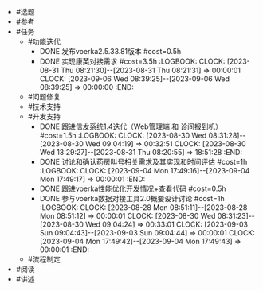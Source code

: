 - #选题
- #参考
- #任务
	- #功能迭代
		- DONE 发布voerka2.5.33.81版本 #cost=0.5h
		- DONE 实现康英对接需求 #cost=3.5h
		  :LOGBOOK:
		  CLOCK: [2023-08-31 Thu 08:21:30]--[2023-08-31 Thu 08:21:31] =>  00:00:01
		  CLOCK: [2023-09-06 Wed 08:39:25]--[2023-09-06 Wed 08:39:25] =>  00:00:00
		  :END:
	- #问题修复
	- #技术支持
	- #开发支持
		- DONE 跟进信发系统1.4迭代（Web管理端 和 诊间报到机）#cost=1.5h
		  :LOGBOOK:
		  CLOCK: [2023-08-30 Wed 08:31:28]--[2023-08-30 Wed 09:04:19] =>  00:32:51
		  CLOCK: [2023-08-30 Wed 13:29:27]--[2023-08-31 Thu 08:20:55] =>  18:51:28
		  :END:
		- DONE 讨论和确认药房叫号相关需求及其实现和时间评估 #cost=1h
		  :LOGBOOK:
		  CLOCK: [2023-09-04 Mon 17:49:16]--[2023-09-04 Mon 17:49:17] =>  00:00:01
		  :END:
		- DONE 跟进voerka性能优化开发情况+查看代码 #cost=0.5h
		- DONE 参与voerka数据对接工具2.0概要设计讨论 #cost=1h
		  :LOGBOOK:
		  CLOCK: [2023-08-28 Mon 08:51:11]--[2023-08-28 Mon 08:51:12] =>  00:00:01
		  CLOCK: [2023-08-30 Wed 08:31:23]--[2023-08-30 Wed 09:04:24] =>  00:33:01
		  CLOCK: [2023-09-03 Sun 09:04:43]--[2023-09-03 Sun 09:04:44] =>  00:00:01
		  CLOCK: [2023-09-04 Mon 17:49:42]--[2023-09-04 Mon 17:49:43] =>  00:00:01
		  :END:
	- #流程制定
- #阅读
- #讲述